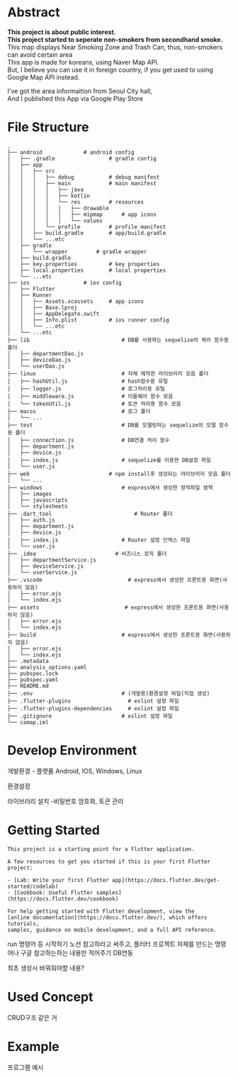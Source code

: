 # Abstract

**This project is about public interest.**  
**This project started to seperate non-smokers from secondhand smoke.**  
This map displays Near Smoking Zone and Trash Can, thus, non-smokers can avoid certain area  
This app is made for koreans, using Naver Map API.  
But, I believe you can use it in foreign country, if you get used to using Google Map API instead.

I've got the area informaition from Seoul City hall,  
And I published this App via Google Play Store

# File Structure

```
.
├── android			    # android config
│   ├── .gradle		            # gradle config
│   ├── app
│   │   ├── src
│   │   │   ├── debug		    # debug manifest
│   │   │   ├── main		    # main manifest
│   │   │   │   ├── java
│   │   │   │   ├── kotlin
│   │   │   │   └── res		    # resources
│   │   │   │   │   ├── drawable
│   │   │   │   │   ├── mipmap	    # app icons
│   │   │   │   │   └── values
│   │   │   └── profile		    # profile manifest
│   │   ├── build.gradle	    # app/build.gradle
│   │   └── ...etc
│   ├── gradle
│   │   └── wrapper		    # gradle wrapper
│   ├── build.gradle
│   ├── key.properties		    # key properties
│   ├── local.properties	    # local properties
│   └── ...etc
├── ios				    # ios config
│   ├── Flutter
│   ├── Runner
│   │   ├── Assets.xcassets	    # app icons
│   │   ├── Base.lproj		    
│   │   ├── AppDelegate.swift
│   │   ├── Info.plist		    # ios runner config
│   │   └── ...etc
│   └── ...etc
├── lib                             # DB를 사용하는 sequelize의 쿼리 함수용 폴더
│   ├── departmentDao.js
│   ├── deviceDao.js
│   └── userDao.js
├── linux                           # 자체 제작한 라이브러리 모음 폴더
│   ├── hashUtil.js                 # hash함수용 유틸
│   ├── logger.js                   # 로그처리용 유틸
│   ├── middleware.js               # 미들웨어 함수 모음
│   └── tokenUtil.js                # 토큰 처리용 함수 모음
├── macos                           # 로그 폴더
│   └── ...
├── test                            # DB를 모델링하는 sequelize의 모델 함수용 폴더
│   ├── connection.js               # DB연결 처리 함수
│   ├── department.js
│   ├── device.js
│   ├── index.js                    # sequelize를 이용한 DB설정 파일
│   └── user.js
├── web		                    # npm install후 생성되는 라이브러리 모음 폴더
│   └── ...
├── windows                         # express에서 생성한 정적파일 영역
│   ├── images
│   ├── javascripts
│   └── stylesheets
├── .dart_tool                          # Router 폴더
│   ├── auth.js
│   ├── department.js
│   ├── device.js
│   ├── index.js                    # Router 설정 인덱스 파일
│   └── user.js
├── .idea                         # 비즈니스 로직 폴더
│   ├── departmentService.js
│   ├── deviceService.js
│   └── userService.js
├── .vscode                           # express에서 생성한 프론트용 화면(사용하지 않음)
│   ├── error.ejs
│   └── index.ejs
├── assets                           # express에서 생성한 프론트용 화면(사용하지 않음)
│   ├── error.ejs
│   └── index.ejs
├── build                           # express에서 생성한 프론트용 화면(사용하지 않음)
│   ├── error.ejs
│   └── index.ejs
├── .metadata
├── analysis_options.yaml
├── pubspec.lock
├── pubspec.yaml
├── README.md
├── .env                            # (개발용)환경설정 파일(직접 생성)
├── .flutter-plugins                  # eslint 설정 파일
├── .flutter-plugins-dependencies     # eslint 설정 파일
├── .gitignore                      # eslint 설정 파일
└── camap.iml
```

# Develop Environment

개발환경 - 플랫폼 Android, IOS, Windows, Linux

환경설정

라이브러리 설치 -비밀번호 암호화, 토큰 관리

# Getting Started

	This project is a starting point for a Flutter application.
	
	A few resources to get you started if this is your first Flutter project:
	
	- [Lab: Write your first Flutter app](https://docs.flutter.dev/get-started/codelab)
	- [Cookbook: Useful Flutter samples](https://docs.flutter.dev/cookbook)
	
	For help getting started with Flutter development, view the
	[online documentation](https://docs.flutter.dev/), which offers tutorials,
	samples, guidance on mobile development, and a full API reference.


run 명령어 등 시작하기
노션 참고하라고 써주고, 플러터 프로젝트 자체를 만드는 명령어나 구글 참고하는하는 내용만 적어주기
DB연동

최초 생성시 바꿔줘야할 내용?

# Used Concept

CRUD구조 같은 거

# Example

프로그램 예시
